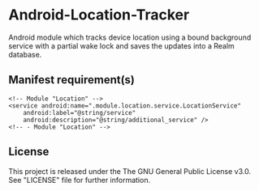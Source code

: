 # Android-Location-Tracker
Android module which tracks device location using a bound background service with a partial wake lock and saves the updates into a Realm database.

## Manifest requirement(s)
<?xml version="1.0" encoding="utf-8"?>
<manifest xmlns:android="http://schemas.android.com/apk/res/android">

    <!-- Module "Location" -->
    <service android:name=".module.location.service.LocationService"
        android:label="@string/service"
        android:description="@string/additional_service" />
    <!-- - Module "Location" -->
</manifest>

## License
This project is released under the The GNU General Public License v3.0. See "LICENSE" file for further information.
